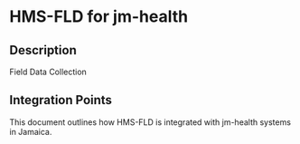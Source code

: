 # HMS-FLD for jm-health

## Description

Field Data Collection

## Integration Points

This document outlines how HMS-FLD is integrated with jm-health systems in Jamaica.
